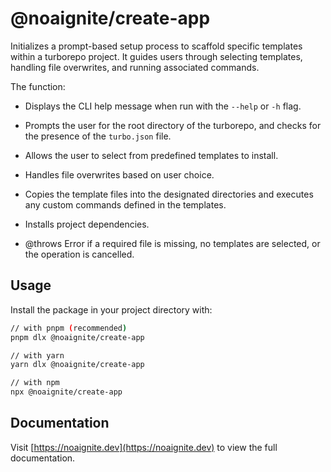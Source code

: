 # @noaignite/create-app

Initializes a prompt-based setup process to scaffold specific templates within a turborepo project. It guides users through selecting templates, handling file overwrites, and running associated commands.

The function:

- Displays the CLI help message when run with the `--help` or `-h` flag.
- Prompts the user for the root directory of the turborepo, and checks for the presence of the `turbo.json` file.
- Allows the user to select from predefined templates to install.
- Handles file overwrites based on user choice.
- Copies the template files into the designated directories and executes any custom commands defined in the templates.
- Installs project dependencies.

- @throws Error if a required file is missing, no templates are selected, or the operation is cancelled.

## Usage

Install the package in your project directory with:

```sh
// with pnpm (recommended)
pnpm dlx @noaignite/create-app

// with yarn
yarn dlx @noaignite/create-app

// with npm
npx @noaignite/create-app
```

## Documentation

Visit [https://noaignite.dev](https://noaignite.dev) to view the full documentation.
